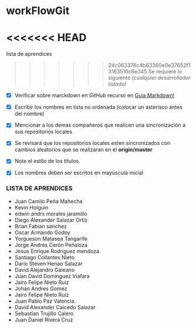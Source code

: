 # workFlowGit

<<<<<<< HEAD
=======
lista de aprendices
>>>>>>> 24c063376c4b63360e0e37652f13163510c6e345
Se requiere lo siguiente _(cualquier desarrollador listado)_
- [x] Verificar sobre marckdown en *GitHub* recurso en [Guia Markdown!](https://guides.github.com/features/mastering-markdown/)
- [x] Escribir los nombres en lista no ordenada (colocar un asterisco antes del nombre)
- [x] Mencionar a los demas compañeros que realicen una sincronización a sus repositorios locales
- [x] Se revisará que los repositorios locales esten sincronizados con cambios aleatorios que se realizaran en el **origin/master**
- [x] Note el estilo de los titulos.
- [x] Los nombres deben ser escritos en mayúscula inicial


### LISTA DE APRENDICES

* Juan Camilo Peña Mahecha
* Kevin Holguin
* edwin andrs morales jaramillo
* Diego Alexander Salazar Ortiz
* Brian Fabian sanchez
* Oscar Armando Godoy
* Yorgueson Matasea Tangarife
* Jorge Andrés Cerón Peñaloza
* Jesus Enrique Rodriguez mendoza
* Santiago Collantes Nieto
* Dario Steven Henao Salazar
* David Alejandro Galeano
* Juan David Dominguez Viafara 
* Jairo Felipe Nieto Ruiz
* Johan Andres Gomez
* Jairo Felipe Nieto Ruiz
* Juan Pablo Paz Valencia
* David Alexander Caicedo Salazar
* Sebastian Trujillo Calero
* Juan Daniel Rivera Cruz


